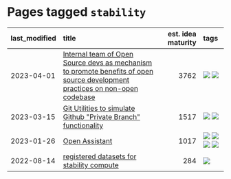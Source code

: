 # Pages tagged `stability`

|last_modified|title|est. idea maturity|tags
|:---|:---|---:|:---|
|2023-04-01|[Internal team of Open Source devs as mechanism to promote benefits of open source development practices on non-open codebase](../store_walker.md)|3762|[![](https://img.shields.io/badge/tag-experimental-3faa68)](../tags/experimental.md) [![](https://img.shields.io/badge/tag-stability-b62aa6)](../tags/stability.md)|
|2023-03-15|[Git Utilities to simulate Github "Private Branch" functionality](../git_private_branch_utils.md)|1517|[![](https://img.shields.io/badge/tag-stability-b62aa6)](../tags/stability.md) [![](https://img.shields.io/badge/tag-tooling-93e32e)](../tags/tooling.md)|
|2023-01-26|[Open Assistant](../open-assistant.md)|1017|[![](https://img.shields.io/badge/tag-accessibility-5f1085)](../tags/accessibility.md) [![](https://img.shields.io/badge/tag-publicgood-29c88d)](../tags/publicgood.md) [![](https://img.shields.io/badge/tag-stability-b62aa6)](../tags/stability.md) [![](https://img.shields.io/badge/tag-wip-be57aa)](../tags/wip.md)|
|2022-08-14|[registered datasets for stability compute](../registered-datasets-for-sstability-compute.md)|284|[![](https://img.shields.io/badge/tag-stability-b62aa6)](../tags/stability.md)|